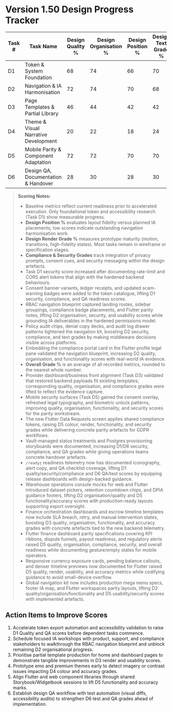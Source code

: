 # Version 1.50 Design Progress Tracker

| Task # | Task Name | Design Quality % | Design Organisation % | Design Position % | Design Text Grade % | Design Colour Grade % | Design Render Grade % | Compliance Grade % | Security Grade % | Design Functionality Grade % | Design Images Grade % | Design Usability Grade % | Bugs-less Grade % | Test Grade % | QA Grade % | Design Accuracy Grade % | Overall Grade % |
|--------|-----------|------------------|-----------------------|-------------------|---------------------|-----------------------|-----------------------|-------------------|-----------------|-----------------------------|----------------------|-------------------------|------------------|-------------|-----------|-----------------------|----------------|
| D1 | Token & System Foundation | 68 | 74 | 66 | 70 | 80 | 66 | 84 | 86 | 72 | 62 | 70 | 74 | 56 | 60 | 68 | 71 |
| D2 | Navigation & IA Harmonisation | 72 | 74 | 70 | 68 | 60 | 66 | 82 | 78 | 72 | 58 | 74 | 76 | 58 | 56 | 70 | 71 |
| D3 | Page Templates & Partial Library | 46 | 44 | 42 | 42 | 40 | 38 | 46 | 44 | 44 | 38 | 44 | 40 | 34 | 36 | 42 | 42 |
| D4 | Theme & Visual Narrative Development | 20 | 22 | 18 | 24 | 20 | 18 | 26 | 24 | 20 | 20 | 26 | 36 | 18 | 20 | 22 | 22 |
| D5 | Mobile Parity & Component Adaptation | 72 | 72 | 70 | 70 | 64 | 70 | 80 | 82 | 72 | 68 | 72 | 72 | 60 | 60 | 72 | 71 |
| D6 | Design QA, Documentation & Handover | 28 | 30 | 28 | 30 | 26 | 28 | 34 | 34 | 30 | 28 | 32 | 42 | 28 | 32 | 30 | 31 |

> **Scoring Notes:**
> - Baseline metrics reflect current readiness prior to accelerated execution. Only foundational token and accessibility research (Task D1) show measurable progress.
> - **Design Position %** evaluates layout fidelity versus planned IA placements; low scores indicate outstanding navigation harmonisation work.
> - **Design Render Grade %** measures prototype maturity (motion, transitions, high-fidelity states). Most tasks remain in wireframe or specification stages.
> - **Compliance & Security Grades** track integration of privacy prompts, consent cues, and security messaging within the design artefacts.
> - Task D1 security score increased after documenting rate-limit and CORS alert tokens that align with the hardened backend behaviours.
> - Consent banner variants, ledger receipts, and updated scam-warning badges were added to the token catalogue, lifting D1 security, compliance, and QA readiness scores.
> - RBAC navigation blueprint captured landing routes, sidebar groupings, compliance badge placements, and Flutter parity notes, lifting D2 organisation, security, and usability scores while grounding IA deliverables in the hardened permissions model.
> - Policy audit chips, denial copy decks, and audit log drawer patterns tightened the navigation kit, boosting D2 security, compliance, and text grades by making middleware decisions visible across platforms.
> - Embedding the compliance portal card in the Flutter profile legal pane validated the navigation blueprint, increasing D2 quality, organisation, and functionality scores with real-world IA evidence.
> - **Overall Grade %** is an average of all recorded metrics, rounded to the nearest whole number.
> - Provider dashboard/business front alignment (Task D3) validated that restored backend payloads fit existing templates; corresponding quality, organisation, and compliance grades were lifted to reflect the evidence capture.
> - Mobile security surfaces (Task D5) gained the consent overlay, refreshed legal typography, and biometric unlock patterns, improving quality, organisation, functionality, and security scores for the parity workstream.
> - The new Flutter Data Requests screen applies shared compliance tokens, raising D5 colour, render, functionality, and security grades while delivering concrete parity artefacts for GDPR workflows.
> - Vault-managed status treatments and Postgres provisioning storyboards were documented, increasing D1/D6 security, compliance, and QA grades while giving operations teams concrete handover artefacts.
> - `/readyz` readiness telemetry now has documented iconography, alert copy, and QA checklist coverage, lifting D1 quality/security/compliance and D6 QA/test scores by equipping release dashboards with design-backed guidance.
> - Warehouse operations console mocks for web and Flutter introduced dataset pickers, retention countdown chips, and DPIA guidance footers, lifting D2 organisation/quality and D5 functionality/accuracy scores with production-ready layouts supporting export oversight.
> - Finance orchestration dashboards and escrow timeline templates now include SLA breach, retry, and manual intervention states, boosting D3 quality, organisation, functionality, and accuracy grades with concrete artefacts tied to the new backend telemetry.
> - Flutter finance dashboard parity specifications covering KPI ribbons, dispute funnels, payout readiness, and regulatory alerts raised D5 quality, organisation, compliance, security, and overall readiness while documenting gesture/empty states for mobile operators.
> - Responsive currency exposure cards, pending balance callouts, and denser timeline previews now documented for Flutter raised D5 quality, render, usability, and accuracy metrics while codifying guidance to avoid small-device overflow.
> - Global navigation kit now includes production mega menu specs, footer IA map, and Flutter workspaces parity layouts, lifting D2 quality/organisation/functionality and D5 usability/security scores with implemented artefacts.

## Action Items to Improve Scores
1. Accelerate token export automation and accessibility validation to raise D1 Quality and QA scores before dependent tasks commence.
2. Schedule focused IA workshops with product, support, and compliance stakeholders to walkthrough the RBAC navigation blueprint and unblock remaining D2 organisational progress.
3. Prioritise partial template production for home and dashboard pages to demonstrate tangible improvements in D3 render and usability scores.
4. Prototype emo and premium themes early to detect imagery or contrast issues impacting D4 colour and accuracy grades.
5. Align Flutter and web component libraries through shared Storybook/Widgetbook sessions to lift D5 functionality and accuracy marks.
6. Establish design QA workflow with test automation (visual diffs, accessibility audits) to strengthen D6 test and QA grades ahead of implementation.
